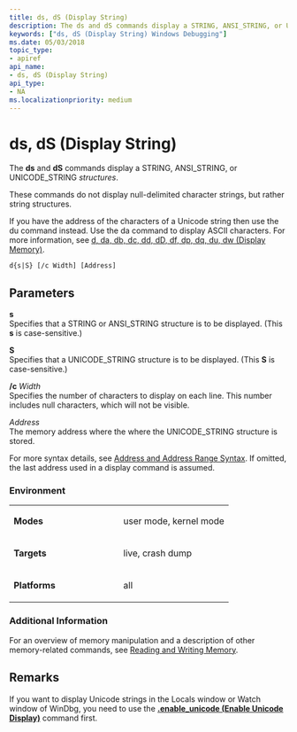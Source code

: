 ```yaml
---
title: ds, dS (Display String)
description: The ds and dS commands display a STRING, ANSI_STRING, or UNICODE_STRING structure.
keywords: ["ds, dS (Display String) Windows Debugging"]
ms.date: 05/03/2018
topic_type:
- apiref
api_name:
- ds, dS (Display String)
api_type:
- NA
ms.localizationpriority: medium
---
```


# ds, dS (Display String)


The **ds** and **dS** commands display a STRING, ANSI\_STRING, or UNICODE\_STRING *structures*. 

These commands do not display null-delimited character strings, but rather string structures.

If you have the address of the characters of a Unicode string then use the du command instead. Use the da command to display ASCII characters. For more information, see [d, da, db, dc, dd, dD, df, dp, dq, du, dw (Display Memory)](./d--da--db--dc--dd--dd--df--dp--dq--du--dw--dw--dyb--dyd--display-memor.md).

```dbgcmd
d{s|S} [/c Width] [Address]
```

## <span id="ddk_cmd_display_string_dbg"></span><span id="DDK_CMD_DISPLAY_STRING_DBG"></span>Parameters


<span id="_______s______"></span><span id="_______S______"></span> **s**   
Specifies that a STRING or ANSI\_STRING structure is to be displayed. (This **s** is case-sensitive.)

<span id="_______S______"></span><span id="_______s______"></span> **S**   
Specifies that a UNICODE\_STRING structure is to be displayed. (This **S** is case-sensitive.)

<span id="________c_______Width______"></span><span id="________c_______width______"></span><span id="________C_______WIDTH______"></span> **/c** *Width*   
Specifies the number of characters to display on each line. This number includes null characters, which will not be visible.

<span id="_______Address______"></span><span id="_______address______"></span><span id="_______ADDRESS______"></span> *Address*   
The memory address where the where the UNICODE_STRING structure is stored. 

For more syntax details, see [Address and Address Range Syntax](address-and-address-range-syntax.md). If omitted, the last address used in a display command is assumed.

### <span id="Environment"></span><span id="environment"></span><span id="ENVIRONMENT"></span>Environment

<table>
<colgroup>
<col width="50%" />
<col width="50%" />
</colgroup>
<tbody>
<tr class="odd">
<td align="left"><p><strong>Modes</strong></p></td>
<td align="left"><p>user mode, kernel mode</p></td>
</tr>
<tr class="even">
<td align="left"><p><strong>Targets</strong></p></td>
<td align="left"><p>live, crash dump</p></td>
</tr>
<tr class="odd">
<td align="left"><p><strong>Platforms</strong></p></td>
<td align="left"><p>all</p></td>
</tr>
</tbody>
</table>

 

### <span id="Additional_Information"></span><span id="additional_information"></span><span id="ADDITIONAL_INFORMATION"></span>Additional Information

For an overview of memory manipulation and a description of other memory-related commands, see [Reading and Writing Memory](reading-and-writing-memory.md).

Remarks
-------

If you want to display Unicode strings in the Locals window or Watch window of WinDbg, you need to use the [**.enable\_unicode (Enable Unicode Display)**](-enable-unicode--enable-unicode-display-.md) command first.

 


